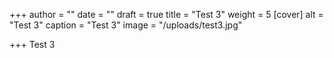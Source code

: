 +++
author = ""
date = ""
draft = true
title = "Test 3"
weight = 5
[cover]
alt = "Test 3"
caption = "Test 3"
image = "/uploads/test3.jpg"

+++
Test 3